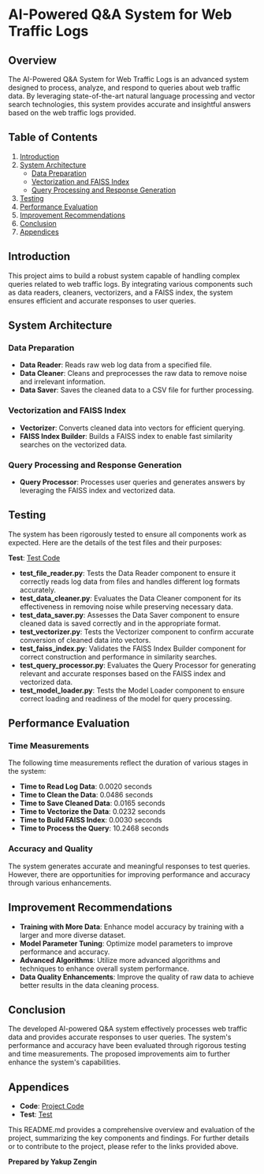 # AI-Powered Q&A System for Web Traffic Logs

## Overview

The AI-Powered Q&A System for Web Traffic Logs is an advanced system designed to process, analyze, and respond to queries about web traffic data. By leveraging state-of-the-art natural language processing and vector search technologies, this system provides accurate and insightful answers based on the web traffic logs provided.

## Table of Contents

1. [Introduction](#introduction)
2. [System Architecture](#system-architecture)
   - [Data Preparation](#data-preparation)
   - [Vectorization and FAISS Index](#vectorization-and-faiss-index)
   - [Query Processing and Response Generation](#query-processing-and-response-generation)
3. [Testing](#testing)
4. [Performance Evaluation](#performance-evaluation)
5. [Improvement Recommendations](#improvement-recommendations)
6. [Conclusion](#conclusion)
7. [Appendices](#appendices)

## Introduction

This project aims to build a robust system capable of handling complex queries related to web traffic logs. By integrating various components such as data readers, cleaners, vectorizers, and a FAISS index, the system ensures efficient and accurate responses to user queries.

## System Architecture

### Data Preparation

- **Data Reader**: Reads raw web log data from a specified file.
- **Data Cleaner**: Cleans and preprocesses the raw data to remove noise and irrelevant information.
- **Data Saver**: Saves the cleaned data to a CSV file for further processing.

### Vectorization and FAISS Index

- **Vectorizer**: Converts cleaned data into vectors for efficient querying.
- **FAISS Index Builder**: Builds a FAISS index to enable fast similarity searches on the vectorized data.

### Query Processing and Response Generation

- **Query Processor**: Processes user queries and generates answers by leveraging the FAISS index and vectorized data.

## Testing

The system has been rigorously tested to ensure all components work as expected. Here are the details of the test files and their purposes:

**Test**: [Test Code ](https://github.com/yakupzengin/AI-Powered-Q-A-System-for-Web-Traffic-Logs/tree/main/test)

- **test_file_reader.py**: Tests the Data Reader component to ensure it correctly reads log data from files and handles different log formats accurately.
- **test_data_cleaner.py**: Evaluates the Data Cleaner component for its effectiveness in removing noise while preserving necessary data.
- **test_data_saver.py**: Assesses the Data Saver component to ensure cleaned data is saved correctly and in the appropriate format.
- **test_vectorizer.py**: Tests the Vectorizer component to confirm accurate conversion of cleaned data into vectors.
- **test_faiss_index.py**: Validates the FAISS Index Builder component for correct construction and performance in similarity searches.
- **test_query_processor.py**: Evaluates the Query Processor for generating relevant and accurate responses based on the FAISS index and vectorized data.
- **test_model_loader.py**: Tests the Model Loader component to ensure correct loading and readiness of the model for query processing.

## Performance Evaluation

### Time Measurements

The following time measurements reflect the duration of various stages in the system:

- **Time to Read Log Data**: 0.0020 seconds
- **Time to Clean the Data**: 0.0486 seconds
- **Time to Save Cleaned Data**: 0.0165 seconds
- **Time to Vectorize the Data**: 0.0232 seconds
- **Time to Build FAISS Index**: 0.0030 seconds
- **Time to Process the Query**: 10.2468 seconds

### Accuracy and Quality

The system generates accurate and meaningful responses to test queries. However, there are opportunities for improving performance and accuracy through various enhancements.

## Improvement Recommendations

- **Training with More Data**: Enhance model accuracy by training with a larger and more diverse dataset.
- **Model Parameter Tuning**: Optimize model parameters to improve performance and accuracy.
- **Advanced Algorithms**: Utilize more advanced algorithms and techniques to enhance overall system performance.
- **Data Quality Enhancements**: Improve the quality of raw data to achieve better results in the data cleaning process.

## Conclusion

The developed AI-powered Q&A system effectively processes web traffic data and provides accurate responses to user queries. The system's performance and accuracy have been evaluated through rigorous testing and time measurements. The proposed improvements aim to further enhance the system's capabilities.

## Appendices

- **Code**: [Project Code](https://github.com/yakupzengin/AI-Powered-Q-A-System-for-Web-Traffic-Logs/blob/main/Yakup-Zengin-Project-Report.pdf)
- **Test**: [Test ](https://github.com/yakupzengin/AI-Powered-Q-A-System-for-Web-Traffic-Logs/tree/main/test)

This README.md provides a comprehensive overview and evaluation of the project, summarizing the key components and findings. For further details or to contribute to the project, please refer to the links provided above.

**Prepared by Yakup Zengin**
